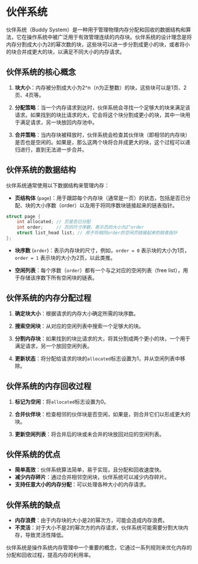# 伙伴系统
伙伴系统（Buddy System）是一种用于管理物理内存分配和回收的数据结构和算法，它在操作系统中被广泛用于有效管理连续的内存块。伙伴系统的设计理念是将内存分割成大小为2的幂次数的块，这些块可以进一步分割成更小的块，或者将小的块合并成更大的块，以满足不同大小的内存请求。

## 伙伴系统的核心概念

1. **块大小**：内存被分割成大小为2^n（n为正整数）的块，这些块可以是1页、2页、4页等。

2. **分配策略**：当一个内存请求到达时，伙伴系统会寻找一个足够大的块来满足该请求。如果找到的块比请求的大，它会将这个块分割成更小的块，其中一块用于满足请求，另一块放回内存池中。

3. **合并策略**：当内存块被释放时，伙伴系统会检查其伙伴块（即相邻的内存块）是否也是空闲的。如果是，那么这两个块将合并成更大的块，这个过程可以递归进行，直到无法进一步合并。

## 伙伴系统的数据结构

伙伴系统通常使用以下数据结构来管理内存：

- **页结构体** (`page`)：用于跟踪每个内存块（通常是一页）的状态，包括是否已分配、块的大小序数（order）以及用于将同序数块链接起来的链表指针。

```c
struct page {
    int allocated; // 页是否已分配
    int order;     // 页的尺寸序数，表示页的大小为2^order
    struct list_head list; // 用于将相同order的空闲页链接起来的链表指针
};
```

- **块序数** (`order`)：表示内存块的尺寸，例如，`order = 0` 表示块的大小为1页，`order = 1` 表示块的大小为2页，以此类推。

- **空闲列表**：每个序数（`order`）都有一个与之对应的空闲列表（free list），用于存储该序数下所有空闲块的链表。

## 伙伴系统的内存分配过程

1. **确定块大小**：根据请求的内存大小确定所需的块序数。

2. **搜索空闲块**：从对应的空闲列表中搜索一个足够大的块。

3. **分割内存块**：如果找到的块比请求的大，将其分割成两个更小的块，一个用于满足请求，另一个放回空闲列表。

4. **更新状态**：将分配给请求的块的`allocated`标志设置为1，并从空闲列表中移除。

## 伙伴系统的内存回收过程

1. **标记为空闲**：将`allocated`标志设置为0。

2. **合并伙伴块**：检查相邻的伙伴块是否空闲，如果是，则合并它们以形成更大的块。

3. **更新空闲列表**：将合并后的块或未合并的块放回对应的空闲列表。

## 伙伴系统的优点

- **简单高效**：伙伴系统算法简单，易于实现，且分配和回收速度快。
- **减少内存碎片**：通过合并相邻空闲块，伙伴系统可以减少内存碎片。
- **支持任意大小的内存分配**：可以处理各种大小的内存请求。

## 伙伴系统的缺点

- **内存浪费**：由于内存块的大小是2的幂次方，可能会造成内存浪费。
- **不灵活**：对于大小不是2的幂次方的内存请求，伙伴系统可能需要分割大块内存，导致灵活性降低。

伙伴系统是操作系统内存管理中一个重要的概念，它通过一系列规则来优化内存的分配和回收过程，提高内存的利用率。